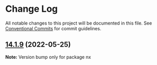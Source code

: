# Change Log

All notable changes to this project will be documented in this file.
See [Conventional Commits](https://conventionalcommits.org) for commit guidelines.

## [14.1.9](https://github.com/nrwl/nx/compare/14.1.5...14.1.9) (2022-05-25)

**Note:** Version bump only for package nx
